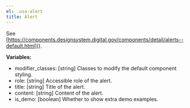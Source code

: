 ```yaml
---
el: .usa-alert
title: Alert
---
```

See
[https://components.designsystem.digital.gov/components/detail/alerts--default.html]().

__Variables:__
* modifier_classes: [string] Classes to modify the default component styling.
* role: [string] Accessible role of the alert.
* title: [string] Title of the alert.
* content: [string] Content of the alert.
* is_demo: [boolean] Whether to show extra demo examples.
